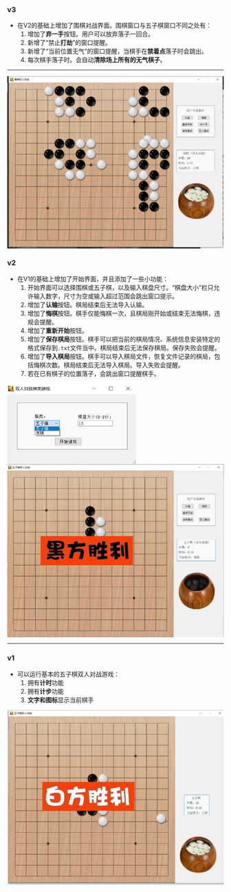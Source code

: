 ### v3
* 在V2的基础上增加了围棋对战界面。围棋窗口与五子棋窗口不同之处有：
    1. 增加了**弃一手**按钮。用户可以放弃落子一回合。
    2. 新增了“禁止**打劫**”的窗口提醒。
    3. 新增了“当前位置无气”的窗口提醒，当棋手在**禁着点**落子时会跳出。
    4. 每次棋手落子时。会自动**清除场上所有的无气棋子**。
---
<img src="./readme_pic/pic4.png"  width="600" align="center"/> 

### v2
* 在V1的基础上增加了开始界面，并且添加了一些小功能：
    1. 开始界面可以选择围棋或五子棋，以及输入棋盘尺寸。“棋盘大小”栏只允许输入数字，尺寸为空或输入超过范围会跳出窗口提示。
    2. 增加了**认输**按钮。棋局结束后无法导入认输。
    3. 增加了**悔棋**按钮。棋手仅能悔棋一次，且棋局刚开始或结束无法悔棋，违规会提醒。
    4. 增加了**重新开始**按钮。
    5. 增加了**保存棋局**按钮。棋手可以把当前的棋局情况、系统信息安装特定的格式保存到`.txt`文件当中。棋局结束后无法保存棋局。保存失败会提醒。
    6. 增加了**导入棋局**按钮。棋手可以导入棋局文件，恢复文件记录的棋局，包括悔棋次数。棋局结束后无法导入棋局。导入失败会提醒。
    7. 若在已有棋子的位置落子，会跳出窗口提醒棋手。
   
<img src="./readme_pic/pic2.png"  width="300" align="center"/> 
<img src="./readme_pic/pic3.png"  width="600" align="center"/> 

---

### v1
* 可以运行基本的五子棋双人对战游戏：
    1. 拥有**计时**功能
    2. 拥有**计步**功能
    3. **文字和图标**显示当前棋手

<img src="./readme_pic/pic1.png"  width="600" align="center"/> 